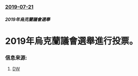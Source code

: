 ### [2019-07-21](/news/2019/07/21/index.md)

##### 2019年烏克蘭議會選舉
# 2019年烏克蘭議會選舉進行投票。 




### 信息来源:

1. [DW](https://www.dw.com/en/ukraine-parliamentary-vote-fresh-start-or-a-u-turn/a-49658313)
